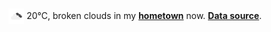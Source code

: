 <img src="assets/weather.png?hour=2022-03-19-18" alt="broken clouds" width="25" height="25" style="vertical-align:middle;position:relative;top:-1pt;"/> 20&deg;C, broken clouds in my [**hometown**](https://en.wikipedia.org/wiki/Shantou) now. [**Data source**](https://openweathermap.org/).